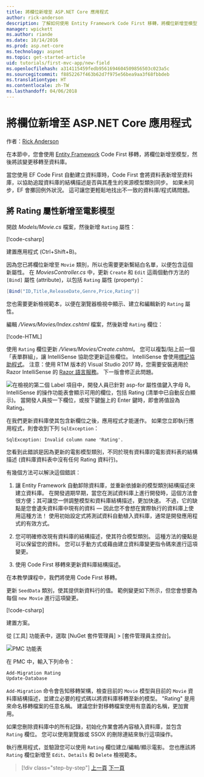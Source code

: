 ```yaml
---
title: 將欄位新增至 ASP.NET Core 應用程式
author: rick-anderson
description: 了解如何使用 Entity Framework Code First 移轉，將欄位新增至模型，然後將該變更移轉至資料庫。
manager: wpickett
ms.author: riande
ms.date: 10/14/2016
ms.prod: asp.net-core
ms.technology: aspnet
ms.topic: get-started-article
uid: tutorials/first-mvc-app/new-field
ms.openlocfilehash: a314115459fedb9561694604509856503c023a5c
ms.sourcegitcommit: f8852267f463b62d7f975e56bea9aa3f68fbbdeb
ms.translationtype: HT
ms.contentlocale: zh-TW
ms.lasthandoff: 04/06/2018
---
```

# <a name="add-a-new-field-to-an-aspnet-core-app"></a>將欄位新增至 ASP.NET Core 應用程式

作者：[Rick Anderson](https://twitter.com/RickAndMSFT)

在本節中，您會使用 [Entity Framework](https://docs.microsoft.com/ef/core/get-started/aspnetcore/new-db) Code First 移轉，將欄位新增至模型，然後將該變更移轉至資料庫。

當您使用 EF Code First 自動建立資料庫時，Code First 會將資料表新增至資料庫，以協助追蹤資料庫的結構描述是否與其產生的來源模型類別同步。 如果未同步，EF 會擲回例外狀況。 這可讓您更輕鬆地找出不一致的資料庫/程式碼問題。

## <a name="adding-a-rating-property-to-the-movie-model"></a>將 Rating 屬性新增至電影模型

開啟 *Models/Movie.cs* 檔案，然後新增 `Rating` 屬性：

[!code-csharp[](start-mvc/sample/MvcMovie/Models/MovieDateRating.cs?highlight=11&range=7-18)]

建置應用程式 (Ctrl+Shift+B)。

因為您已將欄位新增至 `Movie` 類別，所以也需要更新繫結白名單，以便包含這個新屬性。 在 *MoviesController.cs* 中，更新 `Create` 和 `Edit` 這兩個動作方法的 `[Bind]` 屬性 (attribute)，以包括 `Rating` 屬性 (property)：

```csharp
[Bind("ID,Title,ReleaseDate,Genre,Price,Rating")]
   ```

您也需要更新檢視範本，以便在瀏覽器檢視中顯示、建立和編輯新的 `Rating` 屬性。

編輯 */Views/Movies/Index.cshtml* 檔案，然後新增 `Rating` 欄位：

[!code-HTML[](start-mvc/sample/MvcMovie/Views/Movies/IndexGenreRating.cshtml?highlight=17,39&range=24-64)]

使用 `Rating` 欄位更新 */Views/Movies/Create.cshtml*。 您可以複製/貼上前一個「表單群組」，讓 IntelliSense 協助您更新這些欄位。 IntelliSense 會使用[標記協助程式](xref:mvc/views/tag-helpers/intro)。 注意：使用 RTM 版本的 Visual Studio 2017 時，您需要安裝適用於 Razor IntelliSense 的 [Razor 語言服務](https://marketplace.visualstudio.com/items?itemName=ms-madsk.RazorLanguageServices)。 下一版會修正此問題。

![在檢視的第二個 Label 項目中，開發人員已針對 asp-for 屬性值鍵入字母 R。 IntelliSense 的操作功能表會顯示可用的欄位，包括 Rating (清單中已自動反白顯示)。 當開發人員按一下欄位，或按下鍵盤上的 Enter 鍵時，即會將值設為 Rating。](new-field/_static/cr.png)

在我們更新資料庫使其包含新欄位之後，應用程式才能運作。 如果您立即執行應用程式，則會收到下列 `SqlException`：

`SqlException: Invalid column name 'Rating'.`

您看到此錯誤是因為更新的電影模型類別，不同於現有資料庫的電影資料表的結構描述 (資料庫資料表中沒有任何 Rating 資料行)。

有幾個方法可以解決這個錯誤：

1. 讓 Entity Framework 自動卸除資料庫，並重新依據新的模型類別結構描述來建立資料庫。 在開發週期早期，當您在測試資料庫上進行開發時，這個方法會很方便；其可讓您一併調整模型和資料庫結構描述，更加快速。 不過，它的缺點是您會遺失資料庫中現有的資料 — 因此您不會想在實際執行的資料庫上使用這種方法！ 使用初始設定式將測試資料自動植入資料庫，通常是開發應用程式的有效方式。

2. 您可明確修改現有資料庫的結構描述，使其符合模型類別。 這種方法的優點是可以保留您的資料。 您可以手動方式或藉由建立資料庫變更指令碼來進行這項變更。

3. 使用 Code First 移轉來更新資料庫結構描述。

在本教學課程中，我們將使用 Code First 移轉。

更新 `SeedData` 類別，使其提供新資料行的值。 範例變更如下所示，但您會想要為每個 `new Movie` 進行這項變更。

[!code-csharp[](start-mvc/sample/MvcMovie/Models/SeedDataRating.cs?name=snippet1&highlight=6)]

建置方案。

從 [工具] 功能表中，選取 [NuGet 套件管理員] > [套件管理員主控台]。

  ![PMC 功能表](adding-model/_static/pmc.png)

在 PMC 中，輸入下列命令：

```powershell
Add-Migration Rating
Update-Database
```

`Add-Migration` 命令會告知移轉架構，檢查目前的 `Movie` 模型與目前的 `Movie` 資料庫結構描述，並建立必要的程式碼以將資料庫移轉至新的模型。 "Rating" 是用來命名移轉檔案的任意名稱。 建議您針對移轉檔案使用有意義的名稱，更加實用。

如果您刪除資料庫中的所有記錄，初始化作業會將內容植入資料庫，並包含 `Rating` 欄位。 您可以使用瀏覽器或 SSOX 的刪除連結來執行這項操作。

執行應用程式，並驗證您可以使用 `Rating` 欄位建立/編輯/顯示電影。 您也應該將 `Rating` 欄位新增至 `Edit`、`Details` 和 `Delete` 檢視範本。

> [!div class="step-by-step"]
> [上一頁](search.md)
> [下一頁](validation.md)  
